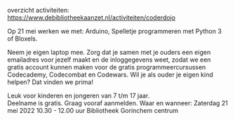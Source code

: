 overzicht activiteiten: https://www.debibliotheekaanzet.nl/activiteiten/coderdojo


Op 21 mei werken we met:  Arduino, Spelletje programmeren met Python 3 of Bloxels.

Neem je eigen laptop mee. Zorg dat je samen met je ouders een eigen emailadres voor jezelf maakt en de  inloggegevens weet, zodat we een gratis account kunnen maken voor de gratis programmeercursussen Codecademy, Codecombat en Codewars. Wil je als ouder je eigen kind helpen? Dat vinden we prima!

Leuk voor kinderen en jongeren van 7 t/m 17 jaar.  
Deelname is gratis. Graag vooraf aanmelden.
Waar en wanneer:
Zaterdag 21 mei 2022 10.30 - 12.00 uur
Bibliotheek Gorinchem centrum